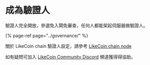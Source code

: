 # 成為驗證人

驗證人完全開放，參選免入閘免審查，任何人都能架起伺服器做驗證人。

{% page-ref page="../governance/" %}

關於 LikeCoin chain 驗證人設定，請參考 [LikeCoin chain node](https://docs.like.co/developer/likecoin-chain-node)

如有疑問可加入 [LikeCoin Community Discord](https://discord.com/invite/W4DQ6peZZZ) 頻道獲得得協助。[](https://daisymarisfung.gitbook.io/likecoincollection/newbie-village/validator)



